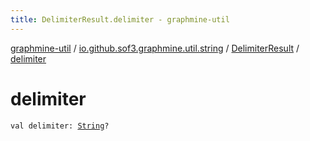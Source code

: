 ```yaml
---
title: DelimiterResult.delimiter - graphmine-util
---
```


[graphmine-util](../../index.html) / [io.github.sof3.graphmine.util.string](../index.html) / [DelimiterResult](index.html) / [delimiter](./delimiter.html)

# delimiter

`val delimiter: `[`String`](https://kotlinlang.org/api/latest/jvm/stdlib/kotlin/-string/index.html)`?`